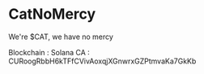 # CatNoMercy
We're $CAT, we have no mercy

Blockchain : Solana
CA : CURoogRbbH6kTFfCVivAoxqjXGnwrxGZPtmvaKa7GkKb
